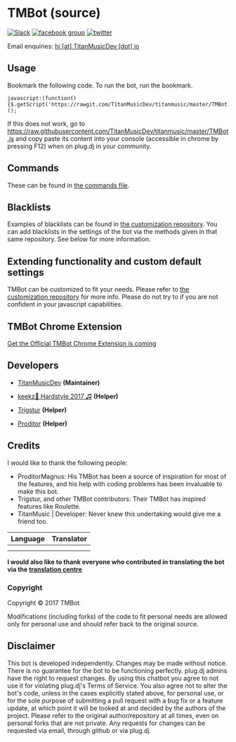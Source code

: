 # TMBot (source)

[![Slack](https://basicbot.herokuapp.com/badge.svg)](https://goo.gl/j5R3cB) [![facebook group](https://img.shields.io/badge/facebook-group-3b5998.svg?style=flat)](https://goo.gl/3EybNI) [![twitter](https://img.shields.io/twitter/follow/TittanMusic.svg?style=social)](https://goo.gl/0jzhuz)

Email enquiries: [hi [at] TitanMusicDev [dot] io](estmercyclan@gmail.com)

Usage
-----
Bookmark the following code. To run the bot, run the bookmark.

```
javascript:(function(){$.getScript('https://rawgit.com/TitanMusicDev/titanmusic/master/TMBot.js');})();
```

If this does not work, go to https://raw.githubusercontent.com/TitanMusicDev/titanmusic/master/TMBot.js and copy paste its content into your console (accessible in chrome by pressing F12) when on plug.dj in your community.


Commands
--------
These can be found in [the commands file](commands.md).


Blacklists
----------
Examples of blacklists can be found in [the customization repository]().
You can add blacklists in the settings of the bot via the methods given in that same repository. See below for more information.


Extending functionality and custom default settings
---------------------------------------------------
TMBot can be customized to fit your needs. Please refer to [the customization repository](https://github.com/TitanMusicDev/titanmusic) for more info.
Please do not try to if you are not confident in your javascript capabilities.


TMBot Chrome Extension
-------------------------
[Get the Official TMBot Chrome Extension is coming]()


Developers
----------
 - [TitanMusicDev](https://github.com/TitanMusicDev) __(Maintainer)__

 - [keekz🐺 Hardstyle 2017 ♫]() __(Helper)__
 - [Trigstur]() __(Helper)__
 - [Proditor]() __(Helper)__


Credits
--------

I would like to thank the following people:

- ProditorMagnus: His TMBot has been a source of inspiration for most of the features, and his help with coding problems has been invaluable to make this bot.
- Trigstur, and other TMBot contributors: Their TMBot has inspired features like Roulette.
- TitanMusic | Developer: Never knew this undertaking would give me a friend too.

|Language | Translator|
|:------:|:---------:|
||[]()|
||[]()|

__I would also like to thank everyone who contributed in translating the bot via the [translation centre]()__


### Copyright

Copyright &copy; 2017 TMBot

Modifications (including forks) of the code to fit personal needs are allowed only for personal use and should refer back to the original source.


Disclaimer
----------

This bot is developed independently. Changes may be made without notice. There is no guarantee for the bot to be functioning perfectly.
plug.dj admins have the right to request changes.
By using this chatbot you agree to not use it for violating plug.dj's Terms of Service.
You also agree not to alter the bot's code, unless in the cases explicitly stated above, for personal use, or for the sole purpose of submitting a pull request with a bug fix or a feature update, at which point it will be looked at and decided by the authors of the project.
Please refer to the original author/repository at all times, even on personal forks that are not private.
Any requests for changes can be requested via email, through github or via plug.dj.
